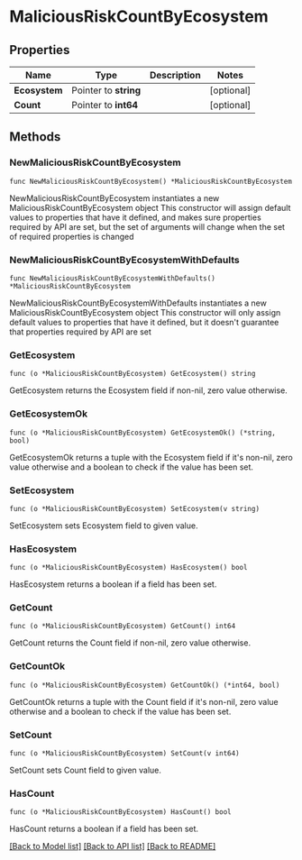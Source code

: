 # MaliciousRiskCountByEcosystem

## Properties

Name | Type | Description | Notes
------------ | ------------- | ------------- | -------------
**Ecosystem** | Pointer to **string** |  | [optional] 
**Count** | Pointer to **int64** |  | [optional] 

## Methods

### NewMaliciousRiskCountByEcosystem

`func NewMaliciousRiskCountByEcosystem() *MaliciousRiskCountByEcosystem`

NewMaliciousRiskCountByEcosystem instantiates a new MaliciousRiskCountByEcosystem object
This constructor will assign default values to properties that have it defined,
and makes sure properties required by API are set, but the set of arguments
will change when the set of required properties is changed

### NewMaliciousRiskCountByEcosystemWithDefaults

`func NewMaliciousRiskCountByEcosystemWithDefaults() *MaliciousRiskCountByEcosystem`

NewMaliciousRiskCountByEcosystemWithDefaults instantiates a new MaliciousRiskCountByEcosystem object
This constructor will only assign default values to properties that have it defined,
but it doesn't guarantee that properties required by API are set

### GetEcosystem

`func (o *MaliciousRiskCountByEcosystem) GetEcosystem() string`

GetEcosystem returns the Ecosystem field if non-nil, zero value otherwise.

### GetEcosystemOk

`func (o *MaliciousRiskCountByEcosystem) GetEcosystemOk() (*string, bool)`

GetEcosystemOk returns a tuple with the Ecosystem field if it's non-nil, zero value otherwise
and a boolean to check if the value has been set.

### SetEcosystem

`func (o *MaliciousRiskCountByEcosystem) SetEcosystem(v string)`

SetEcosystem sets Ecosystem field to given value.

### HasEcosystem

`func (o *MaliciousRiskCountByEcosystem) HasEcosystem() bool`

HasEcosystem returns a boolean if a field has been set.

### GetCount

`func (o *MaliciousRiskCountByEcosystem) GetCount() int64`

GetCount returns the Count field if non-nil, zero value otherwise.

### GetCountOk

`func (o *MaliciousRiskCountByEcosystem) GetCountOk() (*int64, bool)`

GetCountOk returns a tuple with the Count field if it's non-nil, zero value otherwise
and a boolean to check if the value has been set.

### SetCount

`func (o *MaliciousRiskCountByEcosystem) SetCount(v int64)`

SetCount sets Count field to given value.

### HasCount

`func (o *MaliciousRiskCountByEcosystem) HasCount() bool`

HasCount returns a boolean if a field has been set.


[[Back to Model list]](../README.md#documentation-for-models) [[Back to API list]](../README.md#documentation-for-api-endpoints) [[Back to README]](../README.md)


